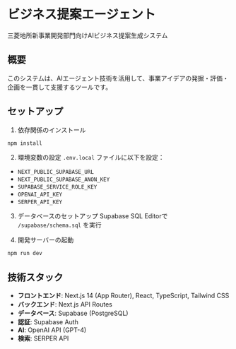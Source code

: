 # ビジネス提案エージェント

三菱地所新事業開発部門向けAIビジネス提案生成システム

## 概要

このシステムは、AIエージェント技術を活用して、事業アイデアの発掘・評価・企画を一貫して支援するツールです。

## セットアップ

1. 依存関係のインストール
```bash
npm install
```

2. 環境変数の設定
`.env.local` ファイルに以下を設定：
- `NEXT_PUBLIC_SUPABASE_URL`
- `NEXT_PUBLIC_SUPABASE_ANON_KEY`
- `SUPABASE_SERVICE_ROLE_KEY`
- `OPENAI_API_KEY`
- `SERPER_API_KEY`

3. データベースのセットアップ
Supabase SQL Editorで `/supabase/schema.sql` を実行

4. 開発サーバーの起動
```bash
npm run dev
```

## 技術スタック

- **フロントエンド**: Next.js 14 (App Router), React, TypeScript, Tailwind CSS
- **バックエンド**: Next.js API Routes
- **データベース**: Supabase (PostgreSQL)
- **認証**: Supabase Auth
- **AI**: OpenAI API (GPT-4)
- **検索**: SERPER API